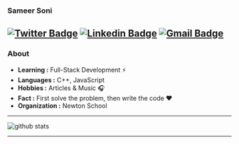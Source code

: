 ### Sameer Soni

## [![Twitter Badge](https://img.shields.io/badge/-Sameer_Soni-1ca0f1?style=flat-square&logo=twitter&logoColor=white&link=https://twitter.com/sameer13899)](https://twitter.com/sameer13899) [![Linkedin Badge](https://img.shields.io/badge/-Sameer_Soni-blue?style=flat-square&logo=Linkedin&logoColor=white&link=https://www.linkedin.com/in/sameer13899//)](https://www.linkedin.com/in/sameer13899/) [![Gmail Badge](https://img.shields.io/badge/-sameersoni389@gmail.com-c14438?style=flat-square&logo=Gmail&logoColor=white&link=mailto:sameersoni389@gmail.com)](mailto:sameersoni389@gmail.com)

### About

- **Learning :** Full-Stack Development :zap: 
- **Languages :** C++, JavaScript
- **Hobbies :** Articles & Music :headphones:
- **Fact :** First solve the problem, then write the code :heart:
- **Organization :** Newton School

---

![github stats](https://github-readme-stats.vercel.app/api?username=sameer13899&show_icons=true)

---
